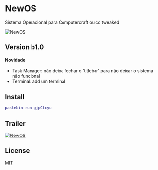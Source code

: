 # NewOS
Sistema Operacional para Computercraft ou cc tweaked

![NewOS](http://newcraft.6te.net/ncsystem/newos.png)

## Version b1.0

#### Novidade
* Task Manager: não deixa fechar o 'titlebar' para não deixar o sistema não funcional 
* Terminal: add um terminal

## Install

```lua
pastebin run gjpCtcyu
```

## Trailer

[![NewOS](http://img.youtube.com/vi/PcEJUGB_F-g/0.jpg)](http://www.youtube.com/watch?v=PcEJUGB_F-g "NewOS")

## License
[MIT](https://github.com/MineWorldProgram/NewOS/blob/master/LICENSE)
